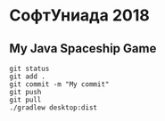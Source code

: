 # СофтУниада 2018 
## My Java Spaceship Game

```
git status
git add .
git commit -m "My commit"
git push
git pull
./gradlew desktop:dist
```
